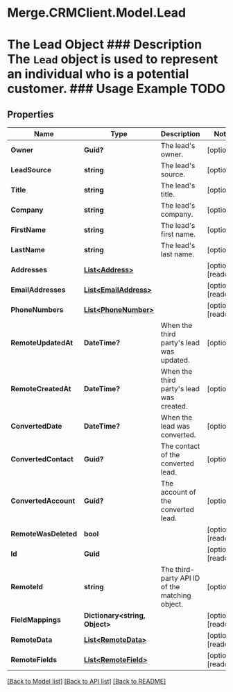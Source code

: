 # Merge.CRMClient.Model.Lead
# The Lead Object ### Description The `Lead` object is used to represent an individual who is a potential customer. ### Usage Example TODO

## Properties

Name | Type | Description | Notes
------------ | ------------- | ------------- | -------------
**Owner** | **Guid?** | The lead&#39;s owner. | [optional] 
**LeadSource** | **string** | The lead&#39;s source. | [optional] 
**Title** | **string** | The lead&#39;s title. | [optional] 
**Company** | **string** | The lead&#39;s company. | [optional] 
**FirstName** | **string** | The lead&#39;s first name. | [optional] 
**LastName** | **string** | The lead&#39;s last name. | [optional] 
**Addresses** | [**List&lt;Address&gt;**](Address.md) |  | [optional] [readonly] 
**EmailAddresses** | [**List&lt;EmailAddress&gt;**](EmailAddress.md) |  | [optional] [readonly] 
**PhoneNumbers** | [**List&lt;PhoneNumber&gt;**](PhoneNumber.md) |  | [optional] [readonly] 
**RemoteUpdatedAt** | **DateTime?** | When the third party&#39;s lead was updated. | [optional] 
**RemoteCreatedAt** | **DateTime?** | When the third party&#39;s lead was created. | [optional] 
**ConvertedDate** | **DateTime?** | When the lead was converted. | [optional] 
**ConvertedContact** | **Guid?** | The contact of the converted lead. | [optional] 
**ConvertedAccount** | **Guid?** | The account of the converted lead. | [optional] 
**RemoteWasDeleted** | **bool** |  | [optional] [readonly] 
**Id** | **Guid** |  | [optional] [readonly] 
**RemoteId** | **string** | The third-party API ID of the matching object. | [optional] 
**FieldMappings** | **Dictionary&lt;string, Object&gt;** |  | [optional] [readonly] 
**RemoteData** | [**List&lt;RemoteData&gt;**](RemoteData.md) |  | [optional] [readonly] 
**RemoteFields** | [**List&lt;RemoteField&gt;**](RemoteField.md) |  | [optional] [readonly] 

[[Back to Model list]](../README.md#documentation-for-models) [[Back to API list]](../README.md#documentation-for-api-endpoints) [[Back to README]](../README.md)

